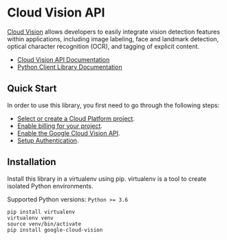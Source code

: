 # Cloud Vision API

[Cloud Vision](https://cloud.google.com/vision/docs) allows developers to easily integrate vision detection features within applications, including image labeling, face and landmark detection, optical character recognition (OCR), and tagging of explicit content. 

- [Cloud Vision API Documentation](https://cloud.google.com/vision/docs/reference/rest)
- [Python Client Library Documentation](https://googleapis.dev/python/vision/latest/index.html)

## Quick Start

In order to use this library, you first need to go through the following steps:

- [Select or create a Cloud Platform project](https://console.cloud.google.com/project).
- [Enable billing for your project](https://cloud.google.com/billing/docs/how-to/modify-project#enable_billing_for_a_project).
- [Enable the Google Cloud Vision API](https://cloud.google.com/vision).
- [Setup Authentication](https://googleapis.dev/python/google-api-core/latest/auth.html).


## Installation

Install this library in a virtualenv using pip. virtualenv is a tool to create isolated Python environments.

Supported Python versions: `Python >= 3.6`

```
pip install virtualenv
virtualenv venv
source venv/bin/activate
pip install google-cloud-vision
```
